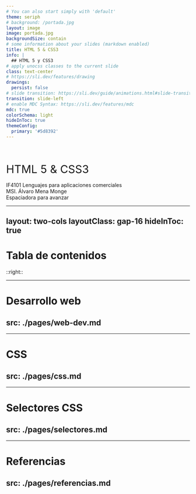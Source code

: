 ```yaml
---
# You can also start simply with 'default'
theme: seriph
# background: /portada.jpg
layout: image
image: portada.jpg
backgroundSize: contain
# some information about your slides (markdown enabled)
title: HTML 5 & CSS3
info: |
  ## HTML 5 y CSS3
# apply unocss classes to the current slide
class: text-center
# https://sli.dev/features/drawing
drawings:
  persist: false
# slide transition: https://sli.dev/guide/animations.html#slide-transitions
transition: slide-left
# enable MDC Syntax: https://sli.dev/features/mdc
mdc: true
colorSchema: light
hideInToc: true
themeConfig:
  primary: '#5d8392'
---
```

<br> <br>
<div style="font-size: 30px;">
  HTML 5 & CSS3
</div>
 <br>
IF4101 Lenguajes para aplicaciones comerciales
<br>
MSI. Álvaro Mena Monge

<div @click="$slidev.nav.next" class="mt-12 py-1" hover:bg="white op-10">
  Espaciadora para avanzar <carbon:arrow-right />
</div>

<div class="abs-br m-6 text-xl">
  <a href="https://github.com/progra2-presentaciones/css-html.git" target="_blank" class="slidev-icon-btn">
    <carbon:logo-github />
  </a>
</div>

---
layout: two-cols
layoutClass: gap-16
hideInToc: true
---

# Tabla de contenidos

::right::

<Toc text-sm minDepth="1" maxDepth="1" />

---
# Desarrollo web
src: ./pages/web-dev.md
---
---
# CSS
src: ./pages/css.md
---
---
# Selectores CSS
src: ./pages/selectores.md
---
---
# Referencias
src: ./pages/referencias.md
---


